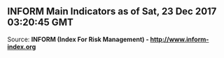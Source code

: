 ## INFORM Main Indicators as of Sat, 23 Dec 2017 03:20:45 GMT

Source: **INFORM (Index For Risk Management) - http://www.inform-index.org**